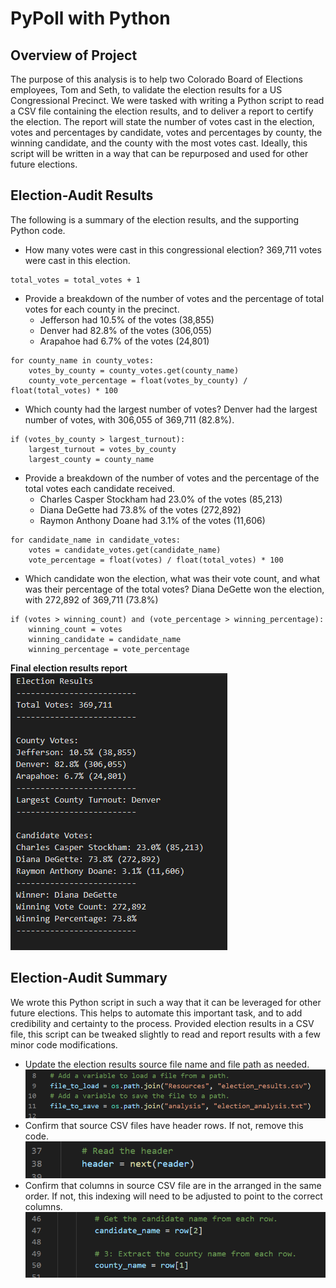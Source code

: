 # PyPoll with Python

## Overview of Project

The purpose of this analysis is to help two Colorado Board of Elections employees, Tom and Seth, to validate the election results for a US Congressional Precinct. We were tasked with writing a Python script to read a CSV file containing the election results, and to deliver a report to certify the election. The report will state the number of votes cast in the election, votes and percentages by candidate, votes and percentages by county, the winning candidate, and the county with the most votes cast. Ideally, this script will be written in a way that can be repurposed and used for other future elections.

## Election-Audit Results

The following is a summary of the election results, and the supporting Python code.

- How many votes were cast in this congressional election?
369,711 votes were cast in this election.
```
total_votes = total_votes + 1
```
- Provide a breakdown of the number of votes and the percentage of total votes for each county in the precinct.
  - Jefferson had 10.5% of the votes (38,855)
  - Denver had 82.8% of the votes (306,055)
  - Arapahoe had 6.7% of the votes (24,801)
```
for county_name in county_votes:
	votes_by_county = county_votes.get(county_name)
	county_vote_percentage = float(votes_by_county) / float(total_votes) * 100
```
- Which county had the largest number of votes?
Denver had the largest number of votes, with 306,055 of 369,711 (82.8%).
```
if (votes_by_county > largest_turnout):
	largest_turnout = votes_by_county
	largest_county = county_name
```
- Provide a breakdown of the number of votes and the percentage of the total votes each candidate received.
  - Charles Casper Stockham had 23.0% of the votes (85,213)
  - Diana DeGette had 73.8% of the votes (272,892)
  - Raymon Anthony Doane had 3.1% of the votes (11,606)
```
for candidate_name in candidate_votes:
	votes = candidate_votes.get(candidate_name)
	vote_percentage = float(votes) / float(total_votes) * 100
```
- Which candidate won the election, what was their vote count, and what was their percentage of the total votes?
Diana DeGette won the election, with 272,892 of 369,711 (73.8%)
```
if (votes > winning_count) and (vote_percentage > winning_percentage):
	winning_count = votes
	winning_candidate = candidate_name
	winning_percentage = vote_percentage
```
**Final election results report**
![Election Report](/Resources/Election_Results_Report.PNG)

## Election-Audit Summary

We wrote this Python script in such a way that it can be leveraged for other future elections. This helps to automate this important task, and to add credibility and certainty to the process. Provided election results in a CSV file, this script can be tweaked slightly to read and report results with a few minor code modifications.
- Update the election results source file name and file path as needed.
![File Name & Path](/Resources/FilePath_FileName.PNG)
- Confirm that source CSV files have header rows. If not, remove this code.
![Header Row](/Resources/Read_Header_Row.PNG)
- Confirm that columns in source CSV file are in the arranged in the same order. If not, this indexing will need to be adjusted to point to the correct columns.
![Indexes](/Resources/Candidate_County_Indexes.PNG)
